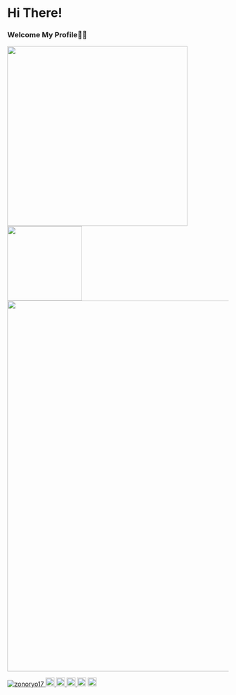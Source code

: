 # Hi There!
### Welcome My Profile✋🏻

<div>
  <a href="https://github.com/anuraghazra/github-readme-stats">
    <img align="left" width='410' src="https://github-readme-stats.vercel.app/api?username=zonoryo17&theme=one_dark_pro&count_private=true&show_icons=true" />
  </a>
  <a href="https://github.com/anuraghazra/github-readme-stats">
    <img align="left" height='170' src="https://github-readme-stats.vercel.app/api/top-langs/?username=zonoryo17&layout=compact&theme=one_dark_pro" />
  </a>
</div>

<a href="https://github.com/zonoryo17/github-profile-trophy">
  <img width='845' src="https://github-profile-trophy.vercel.app/?username=zonoryo17&column=8&theme=onedark&no-frame=true"/>
</a>

<p align="left">
  <a href="https://github.com/zonoryo17/zonoryo17/">
    <img src="https://komarev.com/ghpvc/?username=zonoryo17" alt="zonoryo17" />
  </a>
  <a href="https://twitter.com/zonoryo03">
    <img height="20" src="https://img.shields.io/twitter/follow/zonoryo03?label=Twitter&logo=twitter&style=flat" />
  </a>
  <a href="https://github.com/zonoryo17">
    <img height="20" src="https://img.shields.io/github/followers/zonoryo17?label=follow&logo=github&style=flat" />
  </a>
  <a href="http://qiita.com/zonoryo03">
    <img height="20" src="https://qiita-badge.apiapi.app/s/zonoryo03/posts.svg" />
  </a>
  <//qiita.com/zonoryo03">
    <img height="20" src="https://qiita-badge.apiapi.app/s/zonoryo03/contributions.svg" />
  </a>
  <a href="https://zenn.dev/zonoryo03">
    <img height="20" src="https://badgen.org/img/zenn/zonoryo03/likes?style=flat&5" />
  </a>
</p>

<!--
**zonoryo17/zonoryo17** is a ✨ _special_ ✨ repository because its `README.md` (this file) appears on your GitHub profile.


Here are some ideas to get you started:

![GitHub Stats Card](https://camo.githubusercontent.com/cf6b1611c3b67ce94d8663a4b6ae14dc135b04a1233cb2bf01200d50aa0ad7b5/68747470733a2f2f6769746875622d726561646d652d73746174732e76657263656c2e6170702f6170693f757365726e616d653d616e7572616768617a72612673686f775f69636f6e733d7472756526686964653d636f6e74726962732c7072732663616368655f7365636f6e64733d3836343030267468656d653d676f7468616d)





- 🔭 I’m currently working on..
- 🌱 I’m currently learning..
- 👯 I’m looking to collaborate on ..
- 🤔 I’m looking for help with ...
- 💬 Ask me about ...
- 📫 How to reach me: ...
- 😄 Pronouns:...
- ⚡ Fun fact: ...
-->
